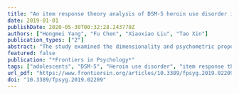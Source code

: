 ```yaml
---
title: "An item response theory analysis of DSM-5 heroin use disorder in a clinical sample of Chinese adolescents"
date: 2019-01-01
publishDate: 2020-05-30T00:32:28.243770Z
authors: ["Hongmei Yang", "Fu Chen", "Xiaoxiao Liu", "Tao Xin"]
publication_types: ["2"]
abstract: "The study examined the dimensionality and psychometric properties of DSM-5 criteria for heroin use disorder in a clinical sample of Chinese adolescents using item response theory approach. We examined 168 adolescents aged 14.8 – 17.9, who were in treatment for heroin use disorder. A two-parameter logistic item response theory model was conducted to examine the severity and discrimination of DSM-5 criteria for heroin use disorder. Differential item functioning across age and ethnicity was assessed. Results supported the hypothesis the DSM-5 criteria for heroin use disorder were arrayed an underlying unitary dimension of severity in clinical adolescents. All the items exhibited good discriminatory power in distinguishing between clinical adolescent heroin users. Although three criteria exhibited measurement non-invariance at the item level, the overall DSM-5 heroin use disorder diagnostic criteria set appears to achieve measurement invariance at the scale level."
featured: false
publication: "*Frontiers in Psychology*"
tags: ["adolescents", "DSM-5", "Heroin use disorder", "item response theory", "substance use disorders", "validity"]
url_pdf: "https://www.frontiersin.org/articles/10.3389/fpsyg.2019.02209/full"
doi: "10.3389/fpsyg.2019.02209"
---
```


